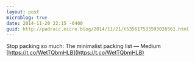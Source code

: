 ```yaml
---
layout: post
microblog: true
date: 2014-11-20 22:15 -0400
guid: http://padraic.micro.blog/2014/11/21/t535617533593026561.html
---
```

Stop packing so much: The minimalist packing list — Medium [https://t.co/WetTQbmHLB](https://t.co/WetTQbmHLB)
